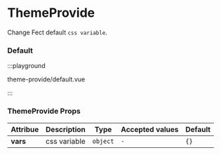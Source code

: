 # ThemeProvide

Change Fect default `css variable`.

### Default

:::playground

theme-provide/default.vue

:::

### ThemeProvide Props

| Attribue | Description  | Type     | Accepted values | Default |
| -------- | ------------ | -------- | --------------- | ------- |
| **vars** | css variable | `object` | `-`             | `{}`    |
